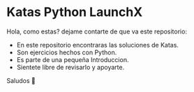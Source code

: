 # Katas Python LaunchX

Hola, como estas? dejame contarte de que va este repositorio: 
- En este repositorio encontraras las soluciones de Katas.
- Son ejercicios hechos con Python.
- Es parte de una pequeña Introduccion.
- Sientete libre de revisarlo y apoyarte.

Saludos 👋